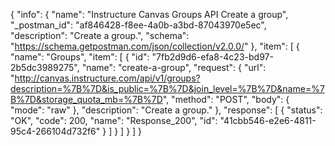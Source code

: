 {
  "info": {
    "name": "Instructure Canvas Groups API Create a group",
    "_postman_id": "af846428-f8ee-4a0b-a3bd-87043970e5ec",
    "description": "Create a group.",
    "schema": "https://schema.getpostman.com/json/collection/v2.0.0/"
  },
  "item": [
    {
      "name": "Groups",
      "item": [
        {
          "id": "7fb2d9d6-efa8-4c23-bd97-2b5dc3989275",
          "name": "create-a-group",
          "request": {
            "url": "http://canvas.instructure.com/api/v1/groups?description=%7B%7D&is_public=%7B%7D&join_level=%7B%7D&name=%7B%7D&storage_quota_mb=%7B%7D",
            "method": "POST",
            "body": {
              "mode": "raw"
            },
            "description": "Create a group."
          },
          "response": [
            {
              "status": "OK",
              "code": 200,
              "name": "Response_200",
              "id": "41cbb546-e2e6-4811-95c4-266104d732f6"
            }
          ]
        }
      ]
    }
  ]
}